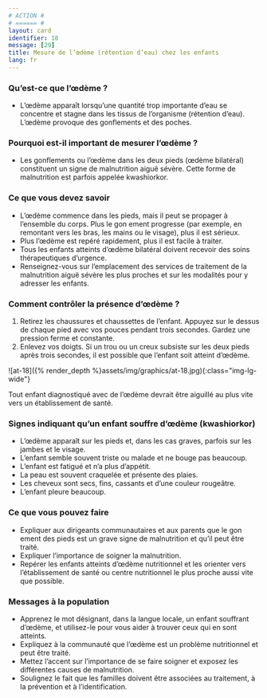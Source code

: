 ```yaml
---
# ACTION #
# ====== #
layout: card
identifier: 18
message: [29]
title: Mesure de l’œdème (rétention d’eau) chez les enfants
lang: fr
---
```


### Qu’est-ce que l’œdème ?

- L’œdème apparaît lorsqu’une quantité trop importante d’eau se concentre et stagne dans les tissus de l’organisme (rétention d’eau). L’œdème provoque des gonflements et des poches.

### Pourquoi est-il important de mesurer l’œdème ?

- Les gonflements ou l’œdème dans les deux pieds (œdème bilatéral) constituent un signe de malnutrition aiguë sévère. Cette forme de malnutrition est parfois appelée kwashiorkor.

### Ce que vous devez savoir

- L’œdème commence dans les pieds, mais il peut se propager à l’ensemble du corps. Plus le gon ement progresse (par exemple, en remontant vers les bras, les mains ou le visage), plus il est sérieux.
- Plus l’œdème est repéré rapidement, plus il est facile à traiter.
- Tous les enfants atteints d’œdème bilatéral doivent recevoir des soins thérapeutiques d’urgence.
- Renseignez-vous sur l’emplacement des services de traitement de la malnutrition aiguë sévère les plus proches et sur les modalités pour y adresser les enfants.

### Comment contrôler la présence d’œdème ?

1. Retirez les chaussures et chaussettes de l’enfant. Appuyez sur le dessus de chaque pied avec vos pouces pendant trois secondes. Gardez une pression ferme et constante.
2. Enlevez vos doigts. Si un trou ou un creux subsiste sur les deux pieds après trois secondes, il est possible que l’enfant soit atteint d’œdème.

![at-18]({% render_depth %}assets/img/graphics/at-18.jpg){:class="img-lg-wide"}

Tout enfant diagnostiqué avec de l’œdème devrait être aiguillé au plus vite vers un établissement de santé.

### Signes indiquant qu’un enfant souffre d’œdème (kwashiorkor)

- L’œdème apparaît sur les pieds et, dans les cas graves, parfois sur les jambes et le visage.
- L’enfant semble souvent triste ou malade et ne bouge pas beaucoup.
- L’enfant est fatigué et n’a plus d’appétit.
- La peau est souvent craquelée et présente des plaies.
- Les cheveux sont secs, fins, cassants et d’une couleur rougeâtre.
- L’enfant pleure beaucoup.

### Ce que vous pouvez faire

- Expliquer aux dirigeants communautaires et aux parents que le gon ement des pieds est un grave signe de malnutrition et qu’il peut être traité.
- Expliquer l’importance de soigner la malnutrition.
- Repérer les enfants atteints d’œdème nutritionnel et les orienter vers l’établissement de santé ou centre nutritionnel le plus proche aussi vite que possible.

### Messages à la population

- Apprenez le mot désignant, dans la langue locale, un enfant souffrant d’œdème, et utilisez-le pour vous aider à trouver ceux qui en sont atteints.
- Expliquez à la communauté que l’œdème est un problème nutritionnel et peut être traité.
- Mettez l’accent sur l’importance de se faire soigner et exposez les différentes causes de
malnutrition.
- Soulignez le fait que les familles doivent être associées au traitement, à la prévention et à l’identification.
